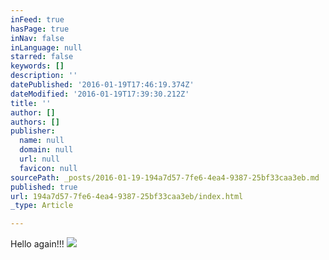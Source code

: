 ```yaml
---
inFeed: true
hasPage: true
inNav: false
inLanguage: null
starred: false
keywords: []
description: ''
datePublished: '2016-01-19T17:46:19.374Z'
dateModified: '2016-01-19T17:39:30.212Z'
title: ''
author: []
authors: []
publisher:
  name: null
  domain: null
  url: null
  favicon: null
sourcePath: _posts/2016-01-19-194a7d57-7fe6-4ea4-9387-25bf33caa3eb.md
published: true
url: 194a7d57-7fe6-4ea4-9387-25bf33caa3eb/index.html
_type: Article

---
```

Hello again!!!
![](https://the-grid-user-content.s3-us-west-2.amazonaws.com/1a9da545-e051-4cb8-be06-3fb0d5f3c613.jpg)
